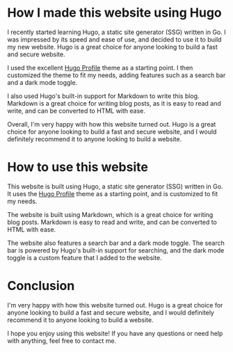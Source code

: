 # How I made this website using Hugo

I recently started learning Hugo, a static site generator (SSG) written in Go. I was impressed by its speed and ease of use, and decided to use it to build my new website. Hugo is a great choice for anyone looking to build a fast and secure website.

I used the excellent [Hugo Profile](https://github.com/gurusabarish/hugo-profile) theme as a starting point. I then customized the theme to fit my needs, adding features such as a search bar and a dark mode toggle.

I also used Hugo's built-in support for Markdown to write this blog. Markdown is a great choice for writing blog posts, as it is easy to read and write, and can be converted to HTML with ease.

Overall, I'm very happy with how this website turned out. Hugo is a great choice for anyone looking to build a fast and secure website, and I would definitely recommend it to anyone looking to build a website.

# How to use this website

This website is built using Hugo, a static site generator (SSG) written in Go. It uses the [Hugo Profile](https://github.com/gurusabarish/hugo-profile) theme as a starting point, and is customized to fit my needs.

The website is built using Markdown, which is a great choice for writing blog posts. Markdown is easy to read and write, and can be converted to HTML with ease.

The website also features a search bar and a dark mode toggle. The search bar is powered by Hugo's built-in support for searching, and the dark mode toggle is a custom feature that I added to the website.

# Conclusion

I'm very happy with how this website turned out. Hugo is a great choice for anyone looking to build a fast and secure website, and I would definitely recommend it to anyone looking to build a website.

I hope you enjoy using this website! If you have any questions or need help with anything, feel free to contact me.
